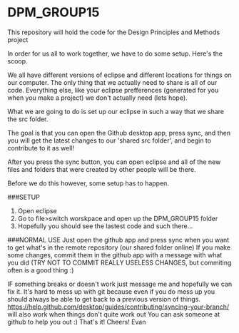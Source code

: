 # DPM_GROUP15
This repository will hold the code for the Design Principles and Methods project

In order for us all to work together, we have to do some setup. Here's the scoop.

We all have different versions of eclipse and different locations for things on our computer. The only thing that we actually need to share is all of our code. Everything else, like your eclipse prefferences (generated for you when you make a project) we don't actually need (lets hope).

What we are going to do is set up our eclipse in such a way that we share the src folder.

The goal is that you can open the Github desktop app, press sync, and then you will get the latest changes to our 'shared src folder', and begin to contribute to it as well!

After you press the sync button, you can open eclipse and all of the new files and folders that were created by other people will be there.

Before we do this however, some setup has to happen.

###SETUP
1. Open eclipse
2. Go to file>switch worskpace and open up the DPM_GROUP15 folder
3. Hopefully you should see the lastest code and such there... 


###NORMAL USE
Just open the github app and press sync when you want to get what's in the remote repository (our shared folder online)
If you make some changes, commit them in the github app with a message with what you did (TRY NOT TO COMMIT REALLY USELESS CHANGES, but commiting often is a good thing :)

IF something breaks or doesn't work just message me and hopefully we can fix it. It's hard to mess up with git because even if you do mess up you should always be able to get back to a previous version of things.
https://help.github.com/desktop/guides/contributing/syncing-your-branch/ will also work when things don't quite work out
You can ask someone at github to help you out :)
That's it! Cheers!
Evan
